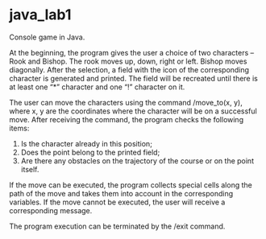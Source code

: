 # java_lab1
Console game in Java.

At the beginning, the program gives the user a choice of two characters – Rook and Bishop. The rook moves up, down, right or left. Bishop moves diagonally. After the selection, a field with the icon of the corresponding character is generated and printed. The field will be recreated until there is at least one “*” character and one “!” character on it.

The user can move the characters using the command /move_to(x, y), where x, y are the coordinates where the character will be on a successful move. After receiving the command, the program checks the following items:
1. Is the character already in this position;
2. Does the point belong to the printed field;
3. Are there any obstacles on the trajectory of the course or on the point itself.

If the move can be executed, the program collects special cells along the path of the move and takes them into account in the corresponding variables. If the move cannot be executed, the user will receive a corresponding message.

The program execution can be terminated by the /exit command.
